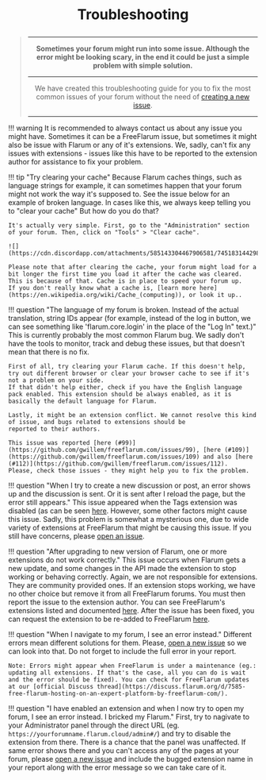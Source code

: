 # <p align="center">Troubleshooting</p>

> ---
> **<p align="center">Sometimes your forum might run into some issue. Although the error might be looking scary, in the end it could be just a simple problem with simple solution.</p>**
>
> ---
> <p align="center">We have created this troubleshooting guide for you to fix the most common issues of your forum without the need of <a href="https://github.com/gwillem/freeflarum.com/issues">creating a new issue</a>.</p>
>
> ---

!!! warning
    It is recommended to always contact us about any issue you might have. Sometimes it can be a FreeFlarum issue, but sometimes it might also be issue with Flarum or any of it's extensions. 
    We, sadly, can't fix any issues with extensions - issues like this have to be reported to the extension author for assistance to fix 
    your problem.
    
!!! tip "Try clearing your cache"
    Because Flarum caches things, such as language strings for example, it can sometimes happen that your forum might not work the way it's supposed to. See the issue below for an example of broken language.
    In cases like this, we always keep telling you to "clear your cache" But how do you do that?
    
    It's actually very simple. First, go to the "Administration" section of your forum. Then, click on "Tools" > "Clear cache".
    
    ![](https://cdn.discordapp.com/attachments/585143304467906581/745183144298283065/unknown.png)
    
    Please note that after clearing the cache, your forum might load for a bit longer the first time you load it after the cache was cleared. This is because of that. Cache is in place to speed your forum up.
    If you don't really know what a cache is, [learn more here](https://en.wikipedia.org/wiki/Cache_(computing)), or look it up..
    
!!! question "The language of my forum is broken. Instead of the actual translation, string IDs appear (for example, instead of the log in button, we can see something like 'flarum.core.login' in the place of the "Log In" text.)"
    This is currently probably the most common Flarum bug. We sadly don't have the tools to monitor, track and debug these issues,
    but that doesn't mean that there is no fix.

    First of all, try clearing your Flarum cache. If this doesn't help, try out different browser or clear your browser cache to see if it's not a problem on your side.
    If that didn't help either, check if you have the English language pack enabled. This extension should be always enabled, as it is basically the default language for Flarum.

    Lastly, it might be an extension conflict. We cannot resolve this kind of issue, and bugs related to extensions should be
    reported to their authors.
    
    This issue was reported [here (#99)](https://github.com/gwillem/freeflarum.com/issues/99), [here (#109)](https://github.com/gwillem/freeflarum.com/issues/109) and also [here (#112)](https://github.com/gwillem/freeflarum.com/issues/112).
    Please, check those issues - they might help you to fix the problem.
    
!!! question "When I try to create a new discussion or post, an error shows up and the discussion is sent. Or it is sent after I reload the page, but the error still appears."
    This issue appeared when the Tags extension was disabled (as can be seen [here](https://github.com/gwillem/freeflarum.com/issues/102). However, some other factors might cause this issue.
    Sadly, this problem is somewhat a mysterious one, due to wide variety of extensions at FreeFlarum that might be causing this issue. If you still have concerns, please [open an issue](https://github.com/gwillem/freeflarum.com/issues).
    
!!! question "After upgrading to new version of Flarum, one or more extensions do not work correctly."
    This issue occurs when Flarum gets a new update, and some changes in the API made the extension to stop working or behaving correctly.
    Again, we are not responsible for extensions. They are community provided ones. If an extension stops working, we have no other choice but remove it from all FreeFlarum forums.
    You must then report the issue to the extension author. You can see FreeFlarum's extensions listed and documented [here](/docs/how-to/extensions/analytics/).
    After the issue has been fixed, you can request the extension to be re-added to FreeFlarum [here](https://github.com/gwillem/freeflarum.com/issues).
    
!!! question "When I navigate to my forum, I see an error instead."
    Different errors mean different solutions for them. Please, [open a new issue](https://github.com/gwillem/freeflarum.com/issues) so we can look into that.
    Do not forget to include the full error in your report.

    Note: Errors might appear when FreeFlarum is under a maintenance (eg.: updating all extensions. If that's the case, all you can do is wait and the error should be fixed). You can check for FreeFlarum updates at our [official Discuss thread](https://discuss.flarum.org/d/7585-free-flarum-hosting-on-an-expert-platform-by-freeflarum-com/).
    
!!! question "I have enabled an extension and when I now try to open my forum, I see an error instead. I bricked my Flarum."
    First, try to nagivate to your Administrator panel through the direct URL (eg. `https://yourforumname.flarum.cloud/admin#/`) and try to disable the extension from there. There is a chance that the panel was unaffected.
    If same error shows there and you can't access any of the pages at your forum, please [open a new issue](https://github.com/gwillem/freeflarum.com/issues) and include the bugged extension name in your
    report along with the error message so we can take care of it.
